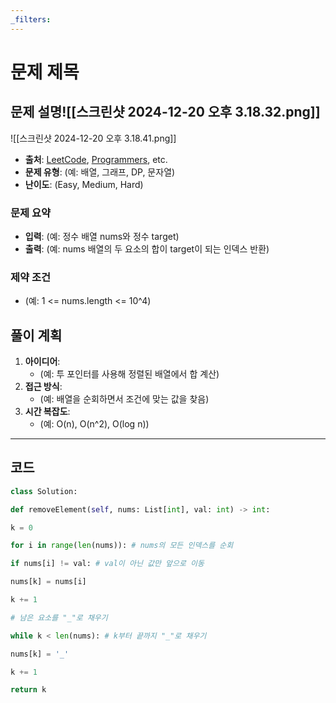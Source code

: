 ```yaml
---
_filters:
---
```


# 문제 제목


## 문제 설명![[스크린샷 2024-12-20 오후 3.18.32.png]]

![[스크린샷 2024-12-20 오후 3.18.41.png]]
- **출처**: [LeetCode](https://leetcode.com), [Programmers](https://programmers.co.kr), etc.
- **문제 유형**: (예: 배열, 그래프, DP, 문자열)
- **난이도**: (Easy, Medium, Hard)


### 문제 요약
- **입력**: (예: 정수 배열 nums와 정수 target)
- **출력**: (예: nums 배열의 두 요소의 합이 target이 되는 인덱스 반환)

### 제약 조건
- (예: 1 <= nums.length <= 10^4)



## 풀이 계획
1. **아이디어**: 
   - (예: 투 포인터를 사용해 정렬된 배열에서 합 계산)
2. **접근 방식**:
   - (예: 배열을 순회하면서 조건에 맞는 값을 찾음)
3. **시간 복잡도**:
   - (예: O(n), O(n^2), O(log n))

---

## 코드
```python 
class Solution:

def removeElement(self, nums: List[int], val: int) -> int:

k = 0

for i in range(len(nums)): # nums의 모든 인덱스를 순회

if nums[i] != val: # val이 아닌 값만 앞으로 이동

nums[k] = nums[i]

k += 1

# 남은 요소를 "_"로 채우기

while k < len(nums): # k부터 끝까지 "_"로 채우기

nums[k] = '_'

k += 1

return k

